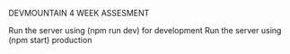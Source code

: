 DEVMOUNTAIN 4 WEEK ASSESMENT

Run the server using (npm run dev) for development
Run the server using (npm start) production
